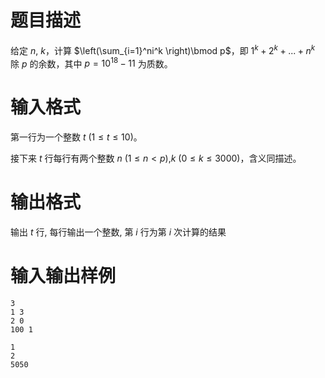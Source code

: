 # 题目描述

给定 $n$, $k$，计算 $\left(\sum_{i=1}^ni^k \right)\bmod p$，即 $1^k+2^k+...+n^k$ 除 $p$ 的余数，其中 $p={10}^{18}-11$ 为质数。

# 输入格式

第一行为一个整数 $t~(1 \leq t \leq 10)$。

接下来 $t$ 行每行有两个整数 $n~(1 \leq n< p)$,$k~(0 \leq k \leq 3000)$，含义同描述。

# 输出格式

输出 $t$ 行, 每行输出一个整数, 第 $i$ 行为第 $i$ 次计算的结果

# 输入输出样例

```input1
3
1 3
2 0
100 1
```

```output1
1
2
5050
```

